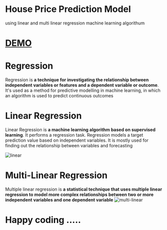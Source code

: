 # House Price Prediction Model

using linear and multi linear regression machine learning algorithum

# [DEMO](https://thenandan-house-price-prediction-machine-learning-mo-app-4zfbo7.streamlit.app/)

# Regression

Regression is **a technique for investigating the relationship between independent variables or features and a dependent variable or outcome**. It's used as a method for predictive modelling in machine learning, in which an algorithm is used to predict continuous outcomes

# Linear Regression

Linear Regression is **a machine learning algorithm based on supervised learning**. It performs a regression task. Regression models a target prediction value based on independent variables. It is mostly used for finding out the relationship between variables and forecasting


![linear](https://user-images.githubusercontent.com/105147460/206854899-e75ec2a1-bca8-46ca-9dd2-1b9601826104.gif)

# Multi-Linear Regression

Multiple linear regression is **a statistical technique that uses multiple linear regression to model more complex relationships between two or more independent variables and one dependent variable**
![multi-linear](https://user-images.githubusercontent.com/105147460/206855467-6b81f9fa-c9b5-43b3-a465-02a2638c0a4e.gif)


# Happy coding .....
